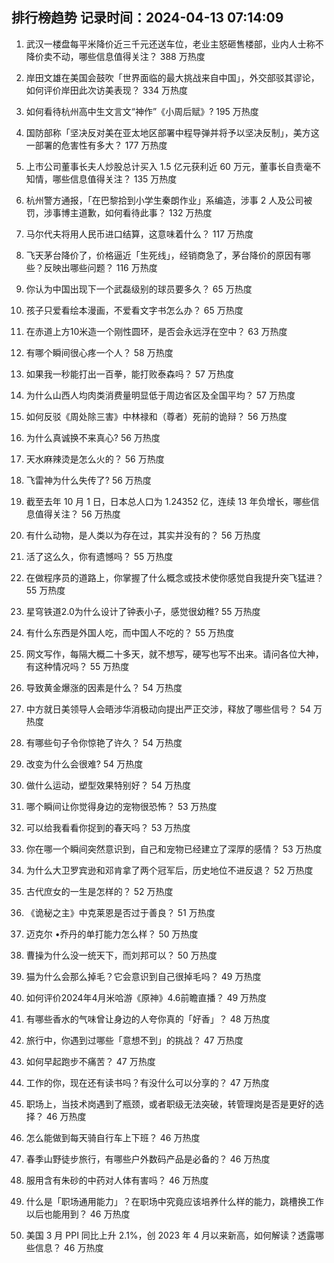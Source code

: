 
## 排行榜趋势 记录时间：2024-04-13 07:14:09
  
  1. 武汉一楼盘每平米降价近三千元还送车位，老业主怒砸售楼部，业内人士称不降价卖不动，哪些信息值得关注？ 388 万热度
    
  2. 岸田文雄在美国会鼓吹「世界面临的最大挑战来自中国」，外交部驳其谬论，如何评价岸田此次访美表现？ 334 万热度
    
  3. 如何看待杭州高中生文言文“神作”《小周后赋》? 195 万热度
    
  4. 国防部称「坚决反对美在亚太地区部署中程导弹并将予以坚决反制」，美方这一部署的危害性有多大？ 177 万热度
    
  5. 上市公司董事长夫人炒股总计买入 1.5 亿元获利近 60 万元，董事长自责毫不知情，哪些信息值得关注？ 135 万热度
    
  6. 杭州警方通报，「在巴黎拾到小学生秦朗作业」系编造，涉事 2 人及公司被罚，涉事博主道歉，如何看待此事？ 132 万热度
    
  7. 马尔代夫将用人民币进口结算，这意味着什么？ 117 万热度
    
  8. 飞天茅台降价了，价格逼近「生死线」，经销商急了，茅台降价的原因有哪些？反映出哪些问题？ 116 万热度
    
  9. 你认为中国出现下一个武磊级别的球员要多久？ 65 万热度
    
  10. 孩子只爱看绘本漫画，不爱看文字书怎么办？ 65 万热度
    
  11. 在赤道上方10米造一个刚性圆环，是否会永远浮在空中？ 63 万热度
    
  12. 有哪个瞬间很心疼一个人？ 58 万热度
    
  13. 如果我一秒能打出一百拳，能打败泰森吗？ 57 万热度
    
  14. 为什么山西人均肉类消费量明显低于周边省区及全国平均？ 57 万热度
    
  15. 如何反驳《周处除三害》中林禄和（尊者）死前的诡辩？ 56 万热度
    
  16. 为什么真诚换不来真心? 56 万热度
    
  17. 天水麻辣烫是怎么火的？ 56 万热度
    
  18. 飞雷神为什么失传了? 56 万热度
    
  19. 截至去年 10 月 1 日，日本总人口为 1.24352 亿，连续 13 年负增长，哪些信息值得关注？ 56 万热度
    
  20. 有什么动物，是人类以为存在过，其实并没有的？ 56 万热度
    
  21. 活了这么久，你有遗憾吗？ 55 万热度
    
  22. 在做程序员的道路上，你掌握了什么概念或技术使你感觉自我提升突飞猛进？ 55 万热度
    
  23. 星穹铁道2.0为什么设计了钟表小子，感觉很幼稚? 55 万热度
    
  24. 有什么东西是外国人吃，而中国人不吃的？ 55 万热度
    
  25. 网文写作，每隔大概二十多天，就不想写，硬写也写不出来。请问各位大神，有这种情况吗？ 55 万热度
    
  26. 导致黄金爆涨的因素是什么？ 54 万热度
    
  27. 中方就日美领导人会晤涉华消极动向提出严正交涉，释放了哪些信号？ 54 万热度
    
  28. 有哪些句子令你惊艳了许久？ 54 万热度
    
  29. 改变为什么会很难? 54 万热度
    
  30. 做什么运动，塑型效果特别好？ 54 万热度
    
  31. 哪个瞬间让你觉得身边的宠物很恐怖？ 53 万热度
    
  32. 可以给我看看你捉到的春天吗？ 53 万热度
    
  33. 你在哪一个瞬间突然意识到，自己和宠物已经建立了深厚的感情？ 53 万热度
    
  34. 为什么大卫罗宾逊和邓肯拿了两个冠军后，历史地位不进反退？ 52 万热度
    
  35. 古代庶女的一生是怎样的？ 52 万热度
    
  36. 《诡秘之主》中克莱恩是否过于善良？ 51 万热度
    
  37. 迈克尔 •乔丹的单打能力怎么样？ 50 万热度
    
  38. 曹操为什么没一统天下，而刘邦可以？ 50 万热度
    
  39. 猫为什么会那么掉毛？它会意识到自己很掉毛吗？ 49 万热度
    
  40. 如何评价2024年4月米哈游《原神》4.6前瞻直播？ 49 万热度
    
  41. 有哪些香水的气味曾让身边的人夸你真的「好香」？ 48 万热度
    
  42. 旅行中，你遇到过哪些「意想不到」的挑战？ 47 万热度
    
  43. 如何早起跑步不痛苦？ 47 万热度
    
  44. 工作的你，现在还有读书吗？有没什么可以分享的？ 47 万热度
    
  45. 职场上，当技术岗遇到了瓶颈，或者职级无法突破，转管理岗是否是更好的选择？ 46 万热度
    
  46. 怎么能做到每天骑自行车上下班？ 46 万热度
    
  47. 春季山野徒步旅行，有哪些户外数码产品是必备的？ 46 万热度
    
  48. 服用含有朱砂的中药对人体有害吗？ 46 万热度
    
  49. 什么是「职场通用能力」？在职场中究竟应该培养什么样的能力，跳槽换工作以后也能用到？ 46 万热度
    
  50. 美国 3 月 PPI 同比上升 2.1%，创 2023 年 4 月以来新高，如何解读？透露哪些信息？ 46 万热度
    